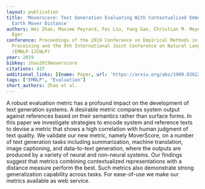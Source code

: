 ```yaml
---
layout: publication
title: 'Moverscore: Text Generation Evaluating With Contextualized Embeddings And
  Earth Mover Distance'
authors: Wei Zhao, Maxime Peyrard, Fei Liu, Yang Gao, Christian M. Meyer, Steffen
  Eger
conference: Proceedings of the 2019 Conference on Empirical Methods in Natural Language
  Processing and the 9th International Joint Conference on Natural Language Processing
  (EMNLP-IJCNLP)
year: 2019
bibkey: zhao2019moverscore
citations: 437
additional_links: [{name: Paper, url: 'https://arxiv.org/abs/1909.02622'}]
tags: ["EMNLP", "Evaluation"]
short_authors: Zhao et al.
---
```

A robust evaluation metric has a profound impact on the development of text
generation systems. A desirable metric compares system output against
references based on their semantics rather than surface forms. In this paper we
investigate strategies to encode system and reference texts to devise a metric
that shows a high correlation with human judgment of text quality. We validate
our new metric, namely MoverScore, on a number of text generation tasks
including summarization, machine translation, image captioning, and
data-to-text generation, where the outputs are produced by a variety of neural
and non-neural systems. Our findings suggest that metrics combining
contextualized representations with a distance measure perform the best. Such
metrics also demonstrate strong generalization capability across tasks. For
ease-of-use we make our metrics available as web service.